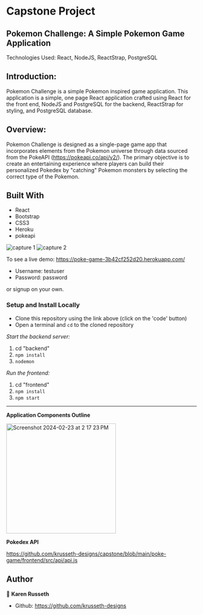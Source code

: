 # Capstone Project 

## Pokemon Challenge: A Simple Pokemon Game Application  ##
Technologies Used: React, NodeJS, ReactStrap, PostgreSQL

## Introduction:
Pokemon Challenge is a simple Pokemon inspired game application. This application is a simple, one page React application crafted using React for the front end, NodeJS and PostgreSQL for the backend, ReactStrap for styling, and PostgreSQL database.

## Overview:
Pokemon Challenge is designed as a single-page game app that incorporates elements from the Pokemon universe through data sourced from the PokeAPI (https://pokeapi.co/api/v2/). The primary objective is to create an entertaining experience where players can build their personalized Pokedex by "catching" Pokemon monsters by selecting the correct type of the Pokemon. 

## Built With

- React
- Bootstrap
- CSS3
- Heroku
- pokeapi

![capture 1](http://url/to/img.png)
![capture 2](http://url/to/img.png)



To see a live demo: https://poke-game-3b42cf252d20.herokuapp.com/
* Username: testuser
* Password: password

or signup on your own. 


### Setup and Install Locally

- Clone this repository using the link above (click on the 'code' button)
- Open a terminal and `cd` to the cloned repository

*Start the backend server:*
1. cd "backend"
2. `npm install`
3. `nodemon`

*Run the frontend:*
1. cd "frontend"
2. `npm install`
3. `npm start`

------------------------------------------------------------

**Application Components Outline** 


<img width="290" alt="Screenshot 2024-02-23 at 2 17 23 PM" src="https://github.com/krusseth-designs/capstone/assets/66326669/9ca2e996-57f5-4457-af7b-865035be5018">


**Pokedex API**

https://github.com/krusseth-designs/capstone/blob/main/poke-game/frontend/src/api/api.js


## Author

👤  **Karen Russeth** 
- Github: https://github.com/krusseth-designs


